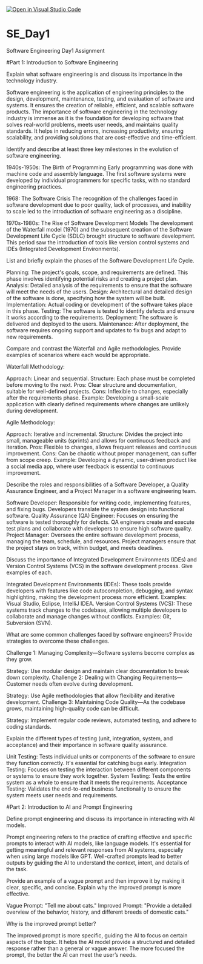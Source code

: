 [![Open in Visual Studio Code](https://classroom.github.com/assets/open-in-vscode-2e0aaae1b6195c2367325f4f02e2d04e9abb55f0b24a779b69b11b9e10269abc.svg)](https://classroom.github.com/online_ide?assignment_repo_id=18434602&assignment_repo_type=AssignmentRepo)
# SE_Day1
Software Engineering Day1 Assignment

#Part 1: Introduction to Software Engineering

Explain what software engineering is and discuss its importance in the technology industry.

Software engineering is the application of engineering principles to the design, development, maintenance, testing, and evaluation of software and systems. It ensures the creation of reliable, efficient, and scalable software products. The importance of software engineering in the technology industry is immense as it is the foundation for developing software that solves real-world problems, meets user needs, and maintains quality standards. It helps in reducing errors, increasing productivity, ensuring scalability, and providing solutions that are cost-effective and time-efficient.

Identify and describe at least three key milestones in the evolution of software engineering.

1940s-1950s: The Birth of Programming
Early programming was done with machine code and assembly language. The first software systems were developed by individual programmers for specific tasks, with no standard engineering practices.

1968: The Software Crisis
The recognition of the challenges faced in software development due to poor quality, lack of processes, and inability to scale led to the introduction of software engineering as a discipline.

1970s-1980s: The Rise of Software Development Models
The development of the Waterfall model (1970) and the subsequent creation of the Software Development Life Cycle (SDLC) brought structure to software development. This period saw the introduction of tools like version control systems and IDEs (Integrated Development Environments).

List and briefly explain the phases of the Software Development Life Cycle.

Planning: The project's goals, scope, and requirements are defined. This phase involves identifying potential risks and creating a project plan.
Analysis: Detailed analysis of the requirements to ensure that the software will meet the needs of the users.
Design: Architectural and detailed design of the software is done, specifying how the system will be built.
Implementation: Actual coding or development of the software takes place in this phase.
Testing: The software is tested to identify defects and ensure it works according to the requirements.
Deployment: The software is delivered and deployed to the users.
Maintenance: After deployment, the software requires ongoing support and updates to fix bugs and adapt to new requirements.

Compare and contrast the Waterfall and Agile methodologies. Provide examples of scenarios where each would be appropriate.

Waterfall Methodology:

Approach: Linear and sequential.
Structure: Each phase must be completed before moving to the next.
Pros: Clear structure and documentation, suitable for well-defined projects.
Cons: Inflexible to changes, especially after the requirements phase.
Example: Developing a small-scale application with clearly defined requirements where changes are unlikely during development.

Agile Methodology:

Approach: Iterative and incremental.
Structure: Divides the project into small, manageable units (sprints) and allows for continuous feedback and iteration.
Pros: Flexible to changes, allows frequent releases and continuous improvement.
Cons: Can be chaotic without proper management, can suffer from scope creep.
Example: Developing a dynamic, user-driven product like a social media app, where user feedback is essential to continuous improvement.



Describe the roles and responsibilities of a Software Developer, a Quality Assurance Engineer, and a Project Manager in a software engineering team.

Software Developer: Responsible for writing code, implementing features, and fixing bugs. Developers translate the system design into functional software.
Quality Assurance (QA) Engineer: Focuses on ensuring the software is tested thoroughly for defects. QA engineers create and execute test plans and collaborate with developers to ensure high software quality.
Project Manager: Oversees the entire software development process, managing the team, schedule, and resources. Project managers ensure that the project stays on track, within budget, and meets deadlines.

Discuss the importance of Integrated Development Environments (IDEs) and Version Control Systems (VCS) in the software development process. Give examples of each.

Integrated Development Environments (IDEs): These tools provide developers with features like code autocompletion, debugging, and syntax highlighting, making the development process more efficient. Examples: Visual Studio, Eclipse, IntelliJ IDEA.
Version Control Systems (VCS): These systems track changes to the codebase, allowing multiple developers to collaborate and manage changes without conflicts. Examples: Git, Subversion (SVN).

What are some common challenges faced by software engineers? Provide strategies to overcome these challenges.

Challenge 1: Managing Complexity—Software systems become complex as they grow.

Strategy: Use modular design and maintain clear documentation to break down complexity.
Challenge 2: Dealing with Changing Requirements—Customer needs often evolve during development.

Strategy: Use Agile methodologies that allow flexibility and iterative development.
Challenge 3: Maintaining Code Quality—As the codebase grows, maintaining high-quality code can be difficult.

Strategy: Implement regular code reviews, automated testing, and adhere to coding standards.

Explain the different types of testing (unit, integration, system, and acceptance) and their importance in software quality assurance.

Unit Testing: Tests individual units or components of the software to ensure they function correctly. It's essential for catching bugs early.
Integration Testing: Focuses on testing the interaction between different components or systems to ensure they work together.
System Testing: Tests the entire system as a whole to ensure that it meets the requirements.
Acceptance Testing: Validates the end-to-end business functionality to ensure the system meets user needs and requirements.

#Part 2: Introduction to AI and Prompt Engineering


Define prompt engineering and discuss its importance in interacting with AI models.

Prompt engineering refers to the practice of crafting effective and specific prompts to interact with AI models, like language models. It's essential for getting meaningful and relevant responses from AI systems, especially when using large models like GPT. Well-crafted prompts lead to better outputs by guiding the AI to understand the context, intent, and details of the task.

Provide an example of a vague prompt and then improve it by making it clear, specific, and concise. Explain why the improved prompt is more effective.

Vague Prompt: "Tell me about cats."
Improved Prompt: "Provide a detailed overview of the behavior, history, and different breeds of domestic cats."

Why is the improved prompt better?

The improved prompt is more specific, guiding the AI to focus on certain aspects of the topic. It helps the AI model provide a structured and detailed response rather than a general or vague answer. The more focused the prompt, the better the AI can meet the user’s needs.